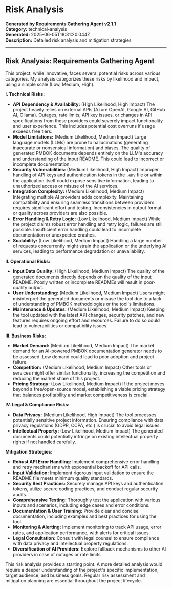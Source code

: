 # Risk Analysis

**Generated by Requirements Gathering Agent v2.1.1**  
**Category:** technical-analysis  
**Generated:** 2025-06-05T18:31:20.044Z  
**Description:** Detailed risk analysis and mitigation strategies

---

## Risk Analysis: Requirements Gathering Agent

This project, while innovative, faces several potential risks across various categories.  My analysis categorizes these risks by likelihood and impact, using a simple scale (Low, Medium, High).

**I. Technical Risks:**

* **API Dependency & Availability:** (High Likelihood, High Impact) The project heavily relies on external APIs (Azure OpenAI, Google AI, GitHub AI, Ollama).  Outages, rate limits, API key issues, or changes in API specifications from these providers could severely impact functionality and user experience.  This includes potential cost overruns if usage exceeds free tiers.
* **Model Limitations:** (Medium Likelihood, Medium Impact)  Large language models (LLMs) are prone to hallucinations (generating inaccurate or nonsensical information) and biases.  The quality of generated PMBOK documents depends entirely on the LLM's accuracy and understanding of the input README.  This could lead to incorrect or incomplete documentation.
* **Security Vulnerabilities:** (Medium Likelihood, High Impact)  Improper handling of API keys and authentication tokens in the `.env` file or within the application itself could expose sensitive information, leading to unauthorized access or misuse of the AI services.
* **Integration Complexity:** (Medium Likelihood, Medium Impact) Integrating multiple AI providers adds complexity.  Maintaining compatibility and ensuring seamless transitions between providers requires significant effort and testing.  Inconsistencies in output format or quality across providers are also possible.
* **Error Handling & Retry Logic:** (Low Likelihood, Medium Impact) While the project claims robust error handling and retry logic, failures are still possible.  Insufficient error handling could lead to incomplete documentation or unexpected crashes.
* **Scalability:** (Low Likelihood, Medium Impact)  Handling a large number of requests concurrently might strain the application or the underlying AI services, leading to performance degradation or unavailability.


**II. Operational Risks:**

* **Input Data Quality:** (High Likelihood, Medium Impact) The quality of the generated documents directly depends on the quality of the input README.  Poorly written or incomplete READMEs will result in poor-quality output.
* **User Understanding:** (Medium Likelihood, Medium Impact) Users might misinterpret the generated documents or misuse the tool due to a lack of understanding of PMBOK methodologies or the tool's limitations.
* **Maintenance & Updates:** (Medium Likelihood, Medium Impact)  Keeping the tool updated with the latest API changes, security patches, and new features requires ongoing effort and resources.  Failure to do so could lead to vulnerabilities or compatibility issues.


**III. Business Risks:**

* **Market Demand:** (Medium Likelihood, Medium Impact)  The market demand for an AI-powered PMBOK documentation generator needs to be assessed.  Low demand could lead to poor adoption and project failure.
* **Competition:** (Medium Likelihood, Medium Impact)  Other tools or services might offer similar functionality, increasing the competition and reducing the market share of this project.
* **Pricing Strategy:** (Low Likelihood, Medium Impact)  If the project moves beyond a free/open-source model, establishing a viable pricing strategy that balances profitability and market competitiveness is crucial.


**IV. Legal & Compliance Risks:**

* **Data Privacy:** (Medium Likelihood, High Impact)  The tool processes potentially sensitive project information.  Ensuring compliance with data privacy regulations (GDPR, CCPA, etc.) is crucial to avoid legal issues.
* **Intellectual Property:** (Low Likelihood, Medium Impact)  The generated documents could potentially infringe on existing intellectual property rights if not handled carefully.


**Mitigation Strategies:**

* **Robust API Error Handling:** Implement comprehensive error handling and retry mechanisms with exponential backoff for API calls.
* **Input Validation:**  Implement rigorous input validation to ensure the README file meets minimum quality standards.
* **Security Best Practices:** Securely manage API keys and authentication tokens, utilize secure coding practices, and conduct regular security audits.
* **Comprehensive Testing:**  Thoroughly test the application with various inputs and scenarios, including edge cases and error conditions.
* **Documentation & User Training:** Provide clear and concise documentation, including examples and best practices for using the tool.
* **Monitoring & Alerting:**  Implement monitoring to track API usage, error rates, and application performance, with alerts for critical issues.
* **Legal Consultation:**  Consult with legal counsel to ensure compliance with data privacy and intellectual property regulations.
* **Diversification of AI Providers:** Explore fallback mechanisms to other AI providers in case of outages or rate limits.


This risk analysis provides a starting point.  A more detailed analysis would require a deeper understanding of the project's specific implementation, target audience, and business goals.  Regular risk assessment and mitigation planning are essential throughout the project lifecycle.
